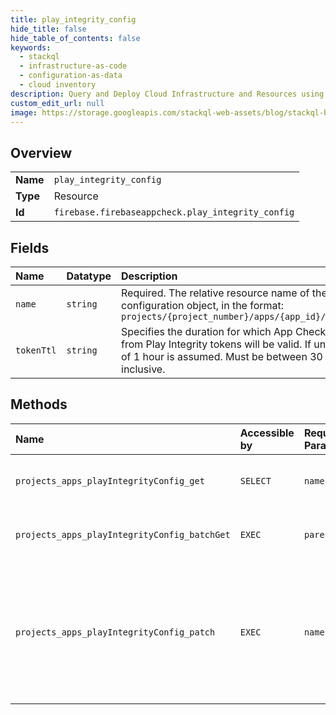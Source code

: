 ```yaml
---
title: play_integrity_config
hide_title: false
hide_table_of_contents: false
keywords:
  - stackql
  - infrastructure-as-code
  - configuration-as-data
  - cloud inventory
description: Query and Deploy Cloud Infrastructure and Resources using SQL
custom_edit_url: null
image: https://storage.googleapis.com/stackql-web-assets/blog/stackql-blog-post-featured-image.png
---
```

  
    

## Overview
<table><tbody>
<tr><td><b>Name</b></td><td><code>play_integrity_config</code></td></tr>
<tr><td><b>Type</b></td><td>Resource</td></tr>
<tr><td><b>Id</b></td><td><code>firebase.firebaseappcheck.play_integrity_config</code></td></tr>
</tbody></table>

## Fields
| Name | Datatype | Description |
|:-----|:---------|:------------|
| `name` | `string` | Required. The relative resource name of the Play Integrity configuration object, in the format: ``` projects/{project_number}/apps/{app_id}/playIntegrityConfig ``` |
| `tokenTtl` | `string` | Specifies the duration for which App Check tokens exchanged from Play Integrity tokens will be valid. If unset, a default value of 1 hour is assumed. Must be between 30 minutes and 7 days, inclusive. |
## Methods
| Name | Accessible by | Required Params | Description |
|:-----|:--------------|:----------------|:------------|
| `projects_apps_playIntegrityConfig_get` | `SELECT` | `name` | Gets the PlayIntegrityConfig for the specified app. |
| `projects_apps_playIntegrityConfig_batchGet` | `EXEC` | `parent` | Atomically gets the PlayIntegrityConfigs for the specified list of apps. |
| `projects_apps_playIntegrityConfig_patch` | `EXEC` | `name` | Updates the PlayIntegrityConfig for the specified app. While this configuration is incomplete or invalid, the app will be unable to exchange Play Integrity tokens for App Check tokens. |

